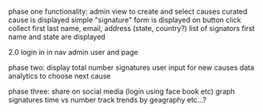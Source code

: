 phase one functionality:
admin view to create and select causes
curated cause is displayed
simple "signature" form is displayed on button click
  collect first last name, email, address (state, country?)
list of signators first name and state are displayed

2.0
login in in nav
admin user and page

phase two:
display total number signatures
user input for new causes
data analytics to choose next cause

phase three:
share on social media (login using face book etc)
graph signatures time vs number
track trends by geagraphy etc...?

